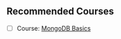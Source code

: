 ## Recommended Courses

- [ ]  Course: [MongoDB Basics](https://university.mongodb.com/courses/M001/about)
